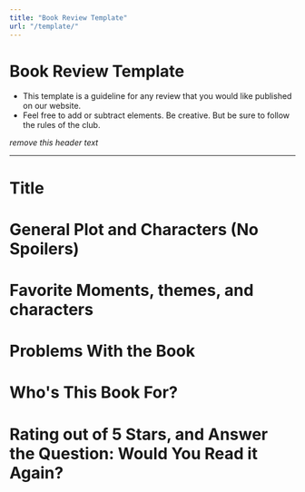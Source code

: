 ```yaml
---
title: "Book Review Template"
url: "/template/"
---
```



# Book Review Template
 - This template is a guideline for any review that you would like published on
   our website.
 - Feel free to add or subtract elements. Be creative. But be sure to follow the
 rules of the club.

*remove this header text*

---


# Title

# General Plot and Characters (No Spoilers)

# Favorite Moments, themes, and characters

# Problems With the Book

# Who's This Book For?

# Rating out of 5 Stars, and Answer the Question: Would You Read it Again?
